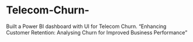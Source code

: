 # Telecom-Churn-
Built a Power BI dashboard with UI for Telecom Churn.
“Enhancing Customer Retention: Analysing Churn for Improved Business Performance”
